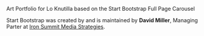 Art Portfolio for Lo Knutilla based on the Start Bootstrap Full Page Carousel


Start Bootstrap was created by and is maintained by **David Miller**, Managing Parter at [Iron Summit Media Strategies](http://www.ironsummitmedia.com/).
